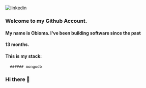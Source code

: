 ![linkedin](https://cdn-icons-png.flaticon.com/256/174/174857.png)


### Welcome to my Github Account.
#### My name is Obioma. I've been building software since the past
#### 13 months.
#### This is my stack:
      ###### mongodb   


### Hi there 👋

<!--
**ObiomaIkpe/ObiomaIkpe** is a ✨ _special_ ✨ repository because its `README.md` (this file) appears on your GitHub profile.

Here are some ideas to get you started:

- 🔭 I’m currently working on ...
- 🌱 I’m currently learning ...
- 👯 I’m looking to collaborate on ...
- 🤔 I’m looking for help with ...
- 💬 Ask me about ...
- 📫 How to reach me: ...
- 😄 Pronouns: ...
- ⚡ Fun fact: ...
-->
